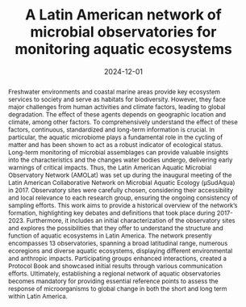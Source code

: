---
title: "A Latin American network of microbial observatories for monitoring aquatic ecosystems"

authors:
- Fermani P.
- Martyniuk N.
- Saraceno M.
- Gerea M.
- Sabio y García C.
- Schiaffino R.
- Sánchez M. L.
- Dohle S. A.
- Alonso C.
- Barrena M. A.
- Navarro M. B.
- Bernal M.C.
- Sandoval G. M. B.
- Cetra N.
- de Melo M. L.
- García P. E.
- Gómez B. M.
- Lugo S. G.
- Gómez-Ramírez E.
- Griffero L.
- Hünicken L. A.
- Lagomarsino L.
- Lozada M.
- Mateus-Barros E.
- Ferro C. M.
- Modenutti B.
- Ojeda D. A.
- Padulles M.L.
- Pereira E.
- Porcel S.
- Quiroga M. V.
- Saad J. F.
- Salas M. C.
- Santucho J.
- Sarmento H.
- Segade M. E.
- Cárdenas C. S.
- Torremorell A.
- Unrein F.
- Zabala M. S.
- Zanetti J.
- Graziano M.

author_notes:
- "Authors contributed equally to the work"
- "Authors contributed equally to the work"
- "Authors contributed equally to the work"


date: "2024-12-01"
doi: "10.25260/EA.24.34.3.0.2436"

# Schedule page publish date (NOT publication's date).
#publishDate: "2024-12-01"

# Publication type.
# Legend: 0 = Uncategorized; 1 = Conference paper; 2 = Journal article;
# 3 = Preprint / Working Paper; 4 = Report; 5 = Book; 6 = Book section;
# 7 = Thesis; 8 = Patent
publication_types: ["2"]

# Publication name and optional abbreviated publication name.
publication: "Ecología Austral"
publication_short: ""

abstract: Freshwater environments and coastal marine areas provide key ecosystem services to society and serve as habitats for biodiversity. However, they face major challenges from human activities and climate factors, leading to global degradation. The effect of these agents depends on geographic location and climate, among other factors. To comprehensively understand the effect of these factors, continuous, standardized and long-term information is crucial. In particular, the aquatic microbiome plays a fundamental role in the cycling of matter and has been shown to act as a robust indicator of ecological status. Long-term monitoring of microbial assemblages can provide valuable insights into the characteristics and the changes water bodies undergo, delivering early warnings of critical impacts. Thus, the Latin American Aquatic Microbial Observatory Network (AMOLat) was set up during the inaugural meeting of the Latin American Collaborative Network on Microbial Aquatic Ecology (µSudAqua) in 2017. Observatory sites were carefully chosen, considering their accessibility and local relevance to each research group, ensuring the ongoing consistency of sampling efforts. This work aims to provide a historical overview of the network’s formation, highlighting key debates and definitions that took place during 2017-2023. Furthermore, it includes an initial characterization of the observatory sites and explores the possibilities that they offer to understand the structure and function of aquatic ecosystems in Latin America. The network presently encompasses 13 observatories, spanning a broad latitudinal range, numerous ecoregions and diverse aquatic ecosystems, displaying different environmental and anthropic impacts. Participating groups enhanced interactions, created a Protocol Book and showcased initial results through various communication efforts. Ultimately, establishing a regional network of aquatic observatories becomes mandatory for providing essential reference points to assess the response of microorganisms to global change in both the short and long term within Latin America.

# Summary. An optional shortened abstract.


tags:
- Latin America
- Microbial Observatories

featured: false

# links:
# - name: ""
# url: ""
url_pdf: 'files/Fermani_et_al - 2024 - A Latin American network of microbial observatories for monitoring aquatic ecosystems'
url_code: ''
url_dataset: ''
#url_poster: ''
#url_project: ''
#url_slides: ''
#url_source: ''
#url_video: ''

# Featured image
# To use, add an image named `featured.jpg/png` to your page's folder. 
#image:
#  caption: 'Image credit: [**Unsplash**](https://unsplash.com/photos/jdD8gXaTZsc)'
#  focal_point: ""
#  preview_only: false

# Associated Projects (optional).
#   Associate this publication with one or more of your projects.
#   Simply enter your project's folder or file name without extension.
#   E.g. `internal-project` references `content/project/internal-project/index.md`.
#   Otherwise, set `projects: []`.
projects: []

# Slides (optional).
#   Associate this publication with Markdown slides.
#   Simply enter your slide deck's filename without extension.
#   E.g. `slides: "example"` references `content/slides/example/index.md`.
#   Otherwise, set `slides: ""`.
# slides: example
---